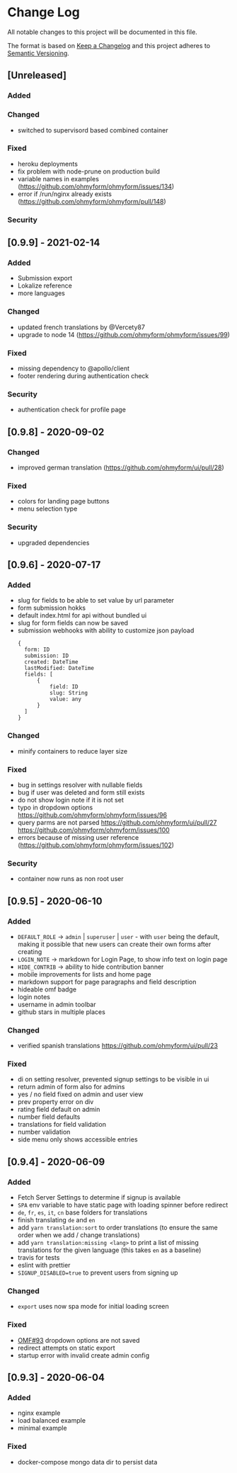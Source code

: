 # Change Log

All notable changes to this project will be documented in this file.
 
The format is based on [Keep a Changelog](http://keepachangelog.com/)
and this project adheres to [Semantic Versioning](http://semver.org/).
 
## [Unreleased]

### Added

### Changed

- switched to supervisord based combined container

### Fixed

- heroku deployments
- fix problem with node-prune on production build
- variable names in examples (https://github.com/ohmyform/ohmyform/issues/134)
- error if /run/nginx already exists (https://github.com/ohmyform/ohmyform/pull/148)

### Security

## [0.9.9] - 2021-02-14

### Added

- Submission export
- Lokalize reference
- more languages

### Changed

- updated french translations by @Vercety87
- upgrade to node 14 (https://github.com/ohmyform/ohmyform/issues/99)

### Fixed

- missing dependency to @apollo/client
- footer rendering during authentication check

### Security

- authentication check for profile page

## [0.9.8] - 2020-09-02

### Changed

- improved german translation (https://github.com/ohmyform/ui/pull/28)

### Fixed

- colors for landing page buttons
- menu selection type

### Security

- upgraded dependencies

## [0.9.6] - 2020-07-17

### Added

- slug for fields to be able to set value by url parameter
- form submission hokks
- default index.html for api without bundled ui
- slug for form fields can now be saved
- submission webhooks with ability to customize json payload
  ```
  {
    form: ID
    submission: ID
    created: DateTime
    lastModified: DateTime
    fields: [
        {
            field: ID
            slug: String
            value: any
        }
    ]
  }
  ```
  
### Changed

- minify containers to reduce layer size

### Fixed

- bug in settings resolver with nullable fields
- bug if user was deleted and form still exists
- do not show login note if it is not set
- typo in dropdown options https://github.com/ohmyform/ohmyform/issues/96
- query parms are not parsed https://github.com/ohmyform/ui/pull/27 https://github.com/ohmyform/ohmyform/issues/100
- errors because of missing user reference (https://github.com/ohmyform/ohmyform/issues/102)

### Security

- container now runs as non root user

## [0.9.5] - 2020-06-10
 
### Added

- `DEFAULT_ROLE` -> `admin` | `superuser` | `user` - with `user` being the default, making it possible that new users can create their own forms after creating
- `LOGIN_NOTE` -> markdown for Login Page, to show info text on login page
- `HIDE_CONTRIB` -> ability to hide contribution banner
- mobile improvements for lists and home page
- markdown support for page paragraphs and field description
- hideable omf badge
- login notes
- username in admin toolbar
- github stars in multiple places

### Changed

- verified spanish translations https://github.com/ohmyform/ui/pull/23

### Fixed

- di on setting resolver, prevented signup settings to be visible in ui
- return admin of form also for admins
- yes / no field fixed on admin and user view
- prev property error on div
- rating field default on admin
- number field defaults
- translations for field validation
- number validation
- side menu only shows accessible entries

## [0.9.4] - 2020-06-09

### Added

- Fetch Server Settings to determine if signup is available
- `SPA` env variable to have static page with loading spinner before redirect
- `de`, `fr`, `es`, `it`, `cn` base folders for translations
- finish translating `de` and `en`
- add `yarn translation:sort` to order translations (to ensure the same order 
  when we add / change translations)
- add `yarn translation:missing <lang>` to print a list of missing translations 
  for the given language (this takes `en` as a baseline)
- travis for tests
- eslint with prettier
- `SIGNUP_DISABLED=true` to prevent users from signing up 

### Changed

- `export` uses now spa mode for initial loading screen

### Fixed

- [OMF#93](https://github.com/ohmyform/ohmyform/issues/93) dropdown options are not saved
- redirect attempts on static export
- startup error with invalid create admin config

## [0.9.3] - 2020-06-04

### Added

- nginx example
- load balanced example
- minimal example

### Fixed

- docker-compose mongo data dir to persist data
